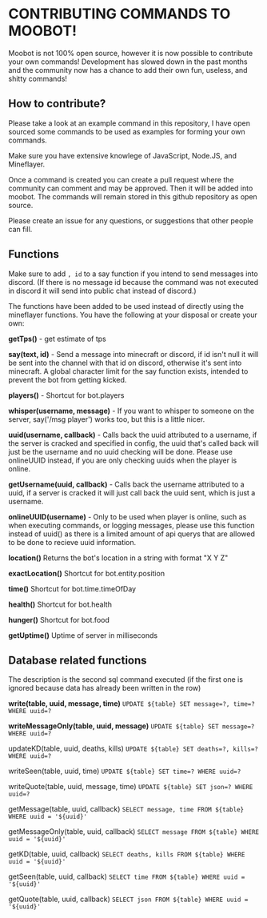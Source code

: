 # CONTRIBUTING COMMANDS TO MOOBOT!
Moobot is not 100% open source, however it is now possible to contribute your own commands! Development has slowed down in the past months and the community now has a chance to add their own fun, useless, and shitty commands!

## How to contribute?
Please take a look at an example command in this repository, I have open sourced some commands to be used as examples for forming your own commands.

Make sure you have extensive knowlege of JavaScript, Node.JS, and Mineflayer.

Once a command is created you can create a pull request where the community can comment and may be approved. Then it will be added into moobot. The commands will remain stored in this github repository as open source.

Please create an issue for any questions, or suggestions that other people can fill.
## Functions
Make sure to add `, id` to a say function if you intend to send messages into discord. (If there is no message id because the command was not executed in discord it will send into public chat instead of discord.)

The functions have been added to be used instead of directly using the mineflayer functions. You have the following at your disposal or create your own:

**getTps()** - get estimate of tps

**say(text, id)** - Send a message into minecraft or discord, if id isn't null it will be sent into the channel with that id on discord, otherwise it's sent into minecraft. A global character limit for the say function exists, intended to prevent the bot from getting kicked.

**players()** - Shortcut for bot.players

**whisper(username, message)** - If you want to whisper to someone on the server, say('/msg player') works too, but this is a little nicer.

**uuid(username, callback)** - Calls back the uuid attributed to a username, if the server is cracked and specified in config, the uuid that's called back will just be the username and no uuid checking will be done. Please use onlineUUID instead, if you are only checking uuids when the player is online.

**getUsername(uuid, callback)** - Calls back the username attributed to a uuid, if a server is cracked it will just call back the uuid sent, which is just a username.

**onlineUUID(username)** - Only to be used when player is online, such as when executing commands, or logging messages, please use this function instead of uuid() as there is a limited amount of api querys that are allowed to be done to recieve uuid information.

**location()** Returns the bot's location in a string with format "X Y Z"

**exactLocation()** Shortcut for bot.entity.position

**time()** Shortcut for bot.time.timeOfDay

**health()** Shortcut for bot.health

**hunger()** Shortcut for bot.food

**getUptime()** Uptime of server in milliseconds

## Database related functions
The description is the second sql command executed (if the first one is ignored because data has already been written in the row)

**write(table, uuid, message, time)** `UPDATE ${table} SET message=?, time=? WHERE uuid=?`

**writeMessageOnly(table, uuid, message)** `UPDATE ${table} SET message=? WHERE uuid=?`

updateKD(table, uuid, deaths, kills) `UPDATE ${table} SET deaths=?, kills=? WHERE uuid=?`

writeSeen(table, uuid, time) `UPDATE ${table} SET time=? WHERE uuid=?`

writeQuote(table, uuid, message, time) `UPDATE ${table} SET json=? WHERE uuid=?`

getMessage(table, uuid, callback) `SELECT message, time FROM ${table} WHERE uuid = '${uuid}'`

getMessageOnly(table, uuid, callback) `SELECT message FROM ${table} WHERE uuid = '${uuid}'`

getKD(table, uuid, callback) `SELECT deaths, kills FROM ${table} WHERE uuid = '${uuid}'`

getSeen(table, uuid, callback) `SELECT time FROM ${table} WHERE uuid = '${uuid}'`

getQuote(table, uuid, callback) `SELECT json FROM ${table} WHERE uuid = '${uuid}'`

